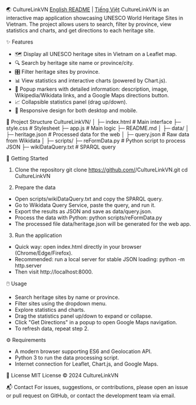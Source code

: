 🌏 CultureLinkVN
[English README](README.md) | [Tiếng Việt](README.vn.md)
CultureLinkVN is an interactive map application showcasing UNESCO World Heritage Sites in Vietnam.
The project allows users to search, filter by province, view statistics and charts, and get directions to each heritage site.

✨ Features
- 🗺️ Display all UNESCO heritage sites in Vietnam on a Leaflet map.
- 🔍 Search by heritage site name or province/city.
- 🎛️ Filter heritage sites by province.
- 📊 View statistics and interactive charts (powered by Chart.js).
- 📌 Popup markers with detailed information: description, image, Wikipedia/Wikidata links, and a Google Maps directions button.
- 📈 Collapsible statistics panel (drag up/down).
- 📱 Responsive design for both desktop and mobile.

📂 Project Structure
CultureLinkVN/
│
├─ index.html          # Main interface
├─ style.css           # Stylesheet
├─ app.js              # Main logic
├─ README.md
│
├─ data/
│   ├─ heritage.json   # Processed data for the web
│   ├─ query.json      # Raw data from Wikidata
│
├─ scripts/
    ├─ reFormData.py   # Python script to process JSON
    ├─ wikiDataQuery.txt # SPARQL query




🚀 Getting Started
1. Clone the repository
git clone https://github.com/<username>/CultureLinkVN.git
cd CultureLinkVN


2. Prepare the data
- Open scripts/wikiDataQuery.txt and copy the SPARQL query.
- Go to Wikidata Query Service, paste the query, and run it.
- Export the results as JSON and save as data/query.json.
- Process the data with Python:
python scripts/reFormData.py
- The processed file data/heritage.json will be generated for the web app.
3. Run the application
- Quick way: open index.html directly in your browser (Chrome/Edge/Firefox).
- Recommended: run a local server for stable JSON loading:
python -m http.server
- Then visit http://localhost:8000.

🖱️ Usage
- Search heritage sites by name or province.
- Filter sites using the dropdown menu.
- Explore statistics and charts.
- Drag the statistics panel up/down to expand or collapse.
- Click "Get Directions" in a popup to open Google Maps navigation.
- To refresh data, repeat step 2.

⚙️ Requirements
- A modern browser supporting ES6 and Geolocation API.
- Python 3 to run the data processing script.
- Internet connection for Leaflet, Chart.js, and Google Maps.

📜 License
MIT License © 2024 CultureLinkVN

📬 Contact
For issues, suggestions, or contributions, please open an issue or pull request on GitHub, or contact the development team via email.
